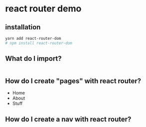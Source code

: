 # react router demo

## installation

```sh
yarn add react-router-dom
# npm install react-router-dom
```

## What do I import?

```js

```

## How do I create "pages" with react router?

- Home
- About
- Stuff

## How do I create a nav with react router?


